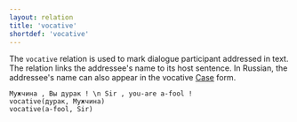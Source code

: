 ```yaml
---
layout: relation
title: 'vocative'
shortdef: 'vocative'
---
```


The `vocative` relation is used to mark dialogue participant addressed in text.
The relation links the addressee's name to its host sentence.
In Russian, the addressee's name can also appear in the vocative [Case]() form.

~~~ sdparse
Мужчина , Вы дурак ! \n Sir , you-are a-fool !
vocative(дурак, Мужчина)
vocative(a-fool, Sir)
~~~
<!-- Interlanguage links updated Út zář 29 20:23:44 CEST 2020 -->
